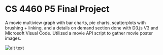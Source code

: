# CS 4460 P5 Final Project

A movie multiview graph with bar charts, pie charts, scatterplots with brushing + linking, and a details on demand section done with D3.js V3 and Microsoft Visual Code. Utilized a movie API script to gather movie poster images.

![alt text](https://github.com/Johnnyhoboy/D3-Movie-Multiview/blob/master/Multiview.png)

